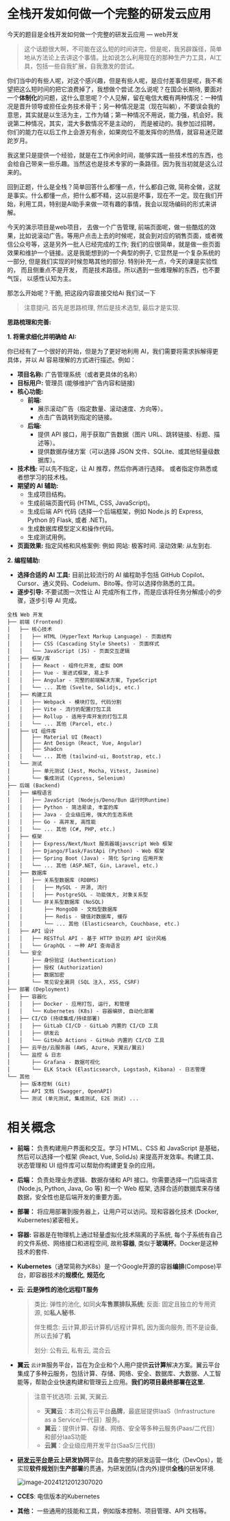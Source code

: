 # 全栈开发如何做一个完整的研发云应用

今天的题目是全栈开发如何做一个完整的研发云应用 — web开发

> 这个话题很大啊，不可能在这么短的时间讲完，但是呢，我另辟蹊径，简单地从方法论上去讲这个事情。比如说怎么利用现在的那种生产力工具，AI工具，包括一些自我扩展，自我激发的尝试。

你们当中的有些人呢，对这个感兴趣，但是有些人呢，是应付差事但是呢，我不希望把这么短时间的把它浪费掉了，我想做个尝试.怎么说呢？在国企长期待, 要面对一个**体制化**的问题，这什么意思呢？个人见解，留在电信大概有两种情况：一种情况是晋升领导或担任业务技术骨干；另一种情况是混（现在叫躺），不要误会我的意思，其实就是以生活为主，工作为辅；第一种情况不用说，能力强，机会好。我说第二种情况，其实，混大多数情况不是主动的， 而是被动的。我参加过招聘，你们的能力在以后工作上会游刃有余，如果岗位不能发挥你的热情，就容易迷茫蹉跎岁月。

我这里只是提供一个经验，就是在工作闲余时间，能够实践一些技术性的东西，也会给自己带来一些乐趣。当然这也是技术专家的一条路径。因为我当初就是这么过来的。


回到正题，什么是全栈？简单回答什么都懂一点，什么都自己做, 简称全做，这就是事实。什么都懂一点，把什么都不精，这以前是坏事，现在不一定。现在我们开始，利用工具，特别是AI助手来做一项有趣的事情，我会以现场编码的形式来讲解。

今天的演示项目是web项目， 去做一个广告管理, 前端页面呢，做一些酷炫的效果，比如说滚动广告。等用户点击上去的时候呢，就会到对应的销售页面，或者微信公众号等，这是另外一批人已经完成的工作; 我们的应很简单，就是做一些页面效果和维护一个链接。这是我能想到的一个典型的例子, 它显然是一个复杂系统的一部分, 但是我们实现的时候忽略其他的部分. 特别补充一点，今天的课是实验性的， 而且侧重点不是开发， 而是技术路径。所以遇到一些难理解的东西，也不要气馁， 以感性认知为主。

那怎么开始呢？干脆, 把这段内容直接交给Ai 我们试一下

> 注意提问, 首先是思路梳理, 然后是技术选型, 最后才是实现.

**思路梳理和完善:**

**1. 将需求细化并明确给 AI:**

你已经有了一个很好的开始，但是为了更好地利用 AI，我们需要将需求拆解得更具体，并以 AI 容易理解的方式进行描述。例如：

- **项目名称:** 广告管理系统（或者更具体的名称）
- **目标用户:** 管理员 (能够维护广告内容和链接)
- **核心功能:**
  - **前端:**
    - 展示滚动广告（指定数量、滚动速度、方向等）。
    - 点击广告跳转到指定的链接。
  - **后端:**
    - 提供 API 接口，用于获取广告数据（图片 URL、跳转链接、标题、描述等）。
    - 提供数据存储方案（可以选择 JSON 文件、SQLite、或其他轻量级数据库）。
- **技术栈:** 可以先不指定，让 AI 推荐，然后你再进行选择。 或者指定你熟悉或者想学习的技术栈。
- **期望的 AI 辅助:**
  - 生成项目结构。
  - 生成前端页面代码 (HTML, CSS, JavaScript)。
  - 生成后端 API 代码 (选择一个后端框架，例如 Node.js 的 Express, Python 的 Flask, 或者 .NET)。
  - 生成数据库模型定义和操作代码。
  - 生成测试用例。
- **页面效果:** 指定风格和风格案例: 例如 网站: 极客时间. 滚动效果: 从左到右.

**2. 编程辅助:**

- **选择合适的 AI 工具:** 目前比较流行的 AI 编程助手包括 GitHub Copilot、Cursor、通义灵码、Codeium、Bito等。你可以选择你熟悉的工具。
- **逐步引导:** 不要试图一次性让 AI 完成所有工作，而是应该将任务分解成小的步骤，逐步引导 AI 完成。



```
全栈 Web 开发
├── 前端 (Frontend)
│   ├── 核心技术
│   │   ├── HTML (HyperText Markup Language) - 页面结构
│   │   ├── CSS (Cascading Style Sheets) - 页面样式
│   │   └── JavaScript (JS) - 页面交互逻辑
│   ├── 框架/库
│   │   ├── React - 组件化开发, 虚拟 DOM
│   │   ├── Vue - 渐进式框架, 易上手
│   │   ├── Angular - 完整的前端解决方案, TypeScript
│   │   └── ... 其他 (Svelte, Solidjs, etc.)
│   ├── 构建工具
│   │   ├── Webpack - 模块打包, 代码分割
│   │   ├── Vite - 流行的配置打包工具
│   │   ├── Rollup - 适用于库开发的打包工具
│   │   └── ... 其他 (Parcel, etc.)
│   ├── UI 组件库
│   │   ├── Material UI (React)
│   │   ├── Ant Design (React, Vue, Angular)
│   │   ├── Shadcn
│   │   └── ... 其他 (tailwind-ui, Bootstrap, etc.)
│   └── 测试
│       ├── 单元测试 (Jest, Mocha, Vitest, Jasmine)
│       └── 集成测试 (Cypress, Selenium)
├── 后端 (Backend)
│   ├── 编程语言
│   │   ├── JavaScript (Nodejs/Deno/Bun 运行时Runtime)
│   │   ├── Python - 简洁易读, 丰富的库
│   │   ├── Java - 企业级应用, 强大的生态系统
│   │   ├── Go - 高并发, 高性能
│   │   └── ... 其他 (C#, PHP, etc.)
│   ├── 框架
│   │   ├── Express/Next/Nuxt 服务器端javscript Web 框架
│   │   ├── Django/Flask/FastApi (Python) - Web 框架
│   │   ├── Spring Boot (Java) - 简化 Spring 应用开发
│   │   └── ... 其他 (ASP.NET, Gin, Laravel, etc.)
│   ├── 数据库
│   │   ├── 关系型数据库 (RDBMS)
│   │   │   ├── MySQL - 开源, 流行
│   │   │   ├── PostgreSQL - 功能强大, 对象关系型
│   │   └── 非关系型数据库 (NoSQL)
│   │       ├── MongoDB - 文档型数据库
│   │       ├── Redis - 键值对数据库, 缓存
│   │       └── ... 其他 (Elasticsearch, Couchbase, etc.)
│   ├── API 设计
│   │   ├── RESTful API - 基于 HTTP 协议的 API 设计风格
│   │   └── GraphQL - 一种 API 查询语言
│   └── 安全
│       ├── 身份验证 (Authentication)
│       ├── 授权 (Authorization)
│       ├── 数据加密
│       └── 常见安全漏洞 (SQL 注入, XSS, CSRF)
├── 部署 (Deployment)
│   ├── 容器化
│   │   ├── Docker - 应用打包, 运行, 和管理
│   │   └── Kubernetes (K8s) - 容器编排, 自动化部署
│   ├── CI/CD (持续集成/持续部署)
│   │   ├── GitLab CI/CD - GitLab 内置的 CI/CD 工具
│   │   ├── 研发云
│   │   └── GitHub Actions - GitHub 内置的 CI/CD 工具
│	├── 云平台/云服务器 (AWS, Azure, 天翼云/翼云)
│   └── 监控 & 日志
│       ├── Grafana - 数据可视化
│       └── ELK Stack (Elasticsearch, Logstash, Kibana) - 日志管理
└── 其他
    ├── 版本控制 (Git)
    ├── API 文档 (Swagger, OpenAPI)
    └── 测试 (单元测试, 集成测试, E2E 测试) ...
```

# 相关概念

- **前端：** 负责构建用户界面和交互。学习 HTML、CSS 和 JavaScript 是基础，然后可以选择一个框架 (React, Vue, SolidJs) 来提高开发效率。构建工具、状态管理和 UI 组件库可以帮助你构建更复杂的应用。

- **后端：** 负责处理业务逻辑、数据存储和 API 接口。你需要选择一门后端语言 (Node.js, Python, Java, Go 等) 和一个 Web 框架, 选择合适的数据库来存储数据，安全性也是后端开发的重要方面。

- **部署：** 将应用部署到服务器上，让用户可以访问。现和容器化技术 (Docker, Kubernetes)紧密相关。

- **容器:**   容器是在物理机上通过轻量虚拟化技术隔离的子系统, 每个子系统有自己的文件系统、网络接口和进程空间, 故称**容器**, 类似于**玻璃杯**。Docker是这种技术的套件. 

- **Kubernetes**（通常简称为K8s）是一个Google开源的容器**编排**(Compose)平台，即容器技术的**规模化**, **规范化**

- **云**: **云是弹性的池化远程IT服务**

  > 类比: 弹性的池化, 如同**火车售票排队系统**; 反面: 固定且独立的专用资源, 如**私人秘书.**
  >
  > 伴生概念: 云计算,即云计算机/远程计算机, 因为面向服务, 而不是设备, 所以去掉了**机**
  >
  > 划分: 公有云, 私有云, 混合云

- **翼云** `云计算`服务平台，旨在为企业和个人用户提供**云计算**解决方案。翼云平台集成了多种云服务，包括计算、存储、网络、安全、数据库、大数据、人工智能等，帮助企业快速构建和管理云上应用。**我们的项目最终部署在这里.**

  > 注意干扰选项: 云翼,  天翼云.  
  >
  > - **天翼云**：本司公有云平台**品牌**，最底层提供IaaS（Infrastructure as a Service/一代目）服务。
  > - **翼云**：提供计算、存储、网络、安全等多种云服务(Paas/二代目）和部分IaaS功能
  > - **云翼**：企业级应用开发平台(SaaS/三代目)

- **[研发云平台](https://www.srdcloud.cn/)**是云上**研发协同**平台。具备完整的研发运营一体化（DevOps），能实现**软件规划**到**生产部署**的贯通，为研发团队(含内外)提供**全栈**的研发环境.

  ![image-20241212012307020](https://www.srdcloud.cn/api/guidecenter/file/image/1703686846197-mceclip1.png)

- **CCES**: 电信版本的Kubernetes

- **其他：** 一些通用的技能和工具，例如版本控制、项目管理、API 文档等。

